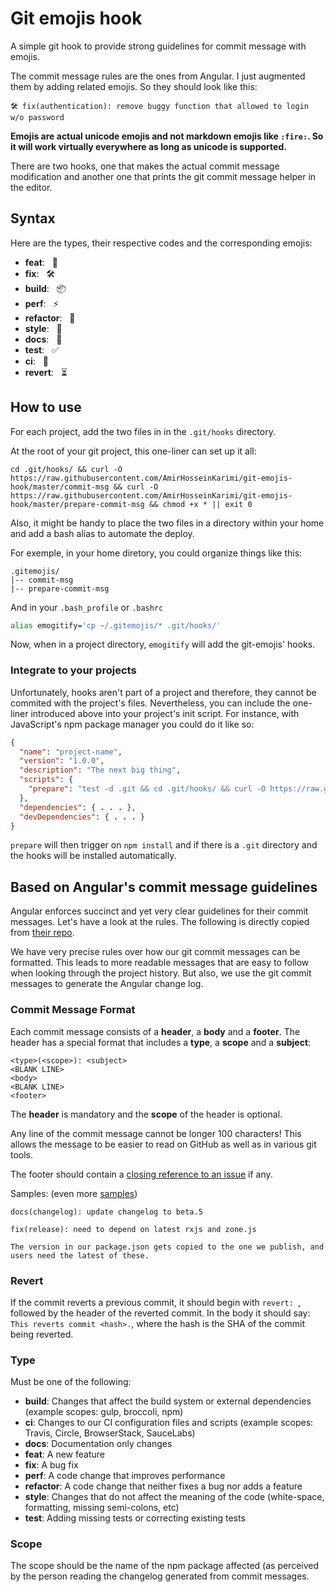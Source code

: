 # Git emojis hook

A simple git hook to provide strong guidelines for commit message with emojis.

The commit message rules are the ones from Angular. I just augmented them by adding related emojis. So they should look like this:

```
🛠 fix(authentication): remove buggy function that allowed to login w/o password
```

__Emojis are actual unicode emojis and not markdown emojis like `:fire:`. So it will work virtually everywhere as long as unicode is supported.__

There are two hooks, one that makes the actual commit message modification and another one that prints the git commit message helper in the editor.

## Syntax
Here are the types, their respective codes and the corresponding emojis:
* __feat__: &nbsp; 🌟
* __fix__: &nbsp; 🛠
* __build__: &nbsp; 📦
* __perf__: &nbsp; ⚡
* __refactor__: &nbsp; 🚧
* __style__: &nbsp; 💄
* __docs__: &nbsp; 📖
* __test__: &nbsp; ✅
* __ci__: &nbsp; 🤖
* __revert__: &nbsp; ⏳


## How to use
For each project, add the two files in in the `.git/hooks` directory.

At the root of your git project, this one-liner can set up it all:

```
cd .git/hooks/ && curl -O https://raw.githubusercontent.com/AmirHosseinKarimi/git-emojis-hook/master/commit-msg && curl -O https://raw.githubusercontent.com/AmirHosseinKarimi/git-emojis-hook/master/prepare-commit-msg && chmod +x * || exit 0
```

Also, it might be handy to place the two files in a directory within your home and add a bash alias to automate the deploy.

For exemple, in your home diretory, you could organize things like this:
```
.gitemojis/
|-- commit-msg
|-- prepare-commit-msg
```

And in your `.bash_profile` or `.bashrc`
```bash
alias emogitify='cp ~/.gitemojis/* .git/hooks/'
```

Now, when in a project directory, `emogitify` will add the git-emojis' hooks.

### Integrate to your projects
Unfortunately, hooks aren't part of a project and therefore, they cannot be commited with the project's files. Nevertheless, you can include the one-liner introduced above into your project's init script. For instance, with JavaScript's npm package manager you could do it like so:

```json
{
  "name": "project-name",
  "version": "1.0.0",
  "description": "The next big thing",
  "scripts": {
    "prepare": "test -d .git && cd .git/hooks/ && curl -O https://raw.githubusercontent.com/AmirHosseinKarimi/git-emojis-hook/master/commit-msg && curl -O https://raw.githubusercontent.com/AmirHosseinKarimi/git-emojis-hook/master/prepare-commit-msg && chmod +x *"
  },
  "dependencies": { . . . },
  "devDependencies": { . . . }
}
```

`prepare` will then trigger on `npm install` and if there is a `.git` directory and the hooks will be installed automatically.

## Based on Angular's commit message guidelines
Angular enforces succinct and yet very clear guidelines for their commit messages. Let's have a look at the rules. The following is directly copied from [their repo](https://github.com/angular/angular/blob/master/CONTRIBUTING.md#-commit-message-guidelines).

We have very precise rules over how our git commit messages can be formatted. This leads to more readable messages that are easy to follow when looking through the project history. But also, we use the git commit messages to generate the Angular change log.

### Commit Message Format
Each commit message consists of a **header**, a **body** and a **footer**.  The header has a special
format that includes a **type**, a **scope** and a **subject**:

```
<type>(<scope>): <subject>
<BLANK LINE>
<body>
<BLANK LINE>
<footer>
```

The **header** is mandatory and the **scope** of the header is optional.

Any line of the commit message cannot be longer 100 characters! This allows the message to be easier
to read on GitHub as well as in various git tools.

The footer should contain a [closing reference to an issue](https://help.github.com/articles/closing-issues-via-commit-messages/) if any.

Samples: (even more [samples](https://github.com/angular/angular/commits/master))

```
docs(changelog): update changelog to beta.5
```
```
fix(release): need to depend on latest rxjs and zone.js

The version in our package.json gets copied to the one we publish, and users need the latest of these.
```

### Revert
If the commit reverts a previous commit, it should begin with `revert: `, followed by the header of the reverted commit. In the body it should say: `This reverts commit <hash>.`, where the hash is the SHA of the commit being reverted.

### Type
Must be one of the following:

* **build**: Changes that affect the build system or external dependencies (example scopes: gulp, broccoli, npm)
* **ci**: Changes to our CI configuration files and scripts (example scopes: Travis, Circle, BrowserStack, SauceLabs)
* **docs**: Documentation only changes
* **feat**: A new feature
* **fix**: A bug fix
* **perf**: A code change that improves performance
* **refactor**: A code change that neither fixes a bug nor adds a feature
* **style**: Changes that do not affect the meaning of the code (white-space, formatting, missing semi-colons, etc)
* **test**: Adding missing tests or correcting existing tests

### Scope
The scope should be the name of the npm package affected (as perceived by the person reading the changelog generated from commit messages.
